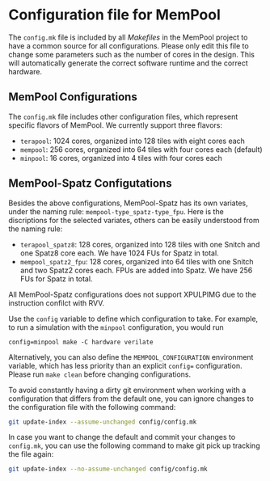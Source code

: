 # Configuration file for MemPool

The `config.mk` file is included by all *Makefiles* in the MemPool project to have
a common source for all configurations. Please only edit this file to change some
parameters such as the number of cores in the design. This will automatically
generate the correct software runtime and the correct hardware.

## MemPool Configurations

The `config.mk` file includes other configuration files, which represent specific
flavors of MemPool. We currently support three flavors:
- `terapool`: 1024 cores, organized into 128 tiles with eight cores each
- `mempool`: 256 cores, organized into 64 tiles with four cores each (default)
- `minpool`: 16 cores, organized into 4 tiles with four cores each

## MemPool-Spatz Configutations

Besides the above configurations, MemPool-Spatz has its own variates, under the
naming rule: `mempool-type_spatz-type_fpu`.
Here is the discriptions for the selected variates, others can be easily understood
from the naming rule:
- `terapool_spatz8`: 128 cores, organized into 128 tiles with one Snitch and one Spatz8
	core each. We have 1024 FUs for Spatz in total.
- `mempool_spatz2_fpu`: 128 cores, organized into 64 tiles with one Snitch and two
	Spatz2 cores each. FPUs are added into Spatz. We have 256 FUs for Spatz in total.

All MemPool-Spatz configurations does not support XPULPIMG due to the instruction
confilct with RVV.


Use the `config` variable to define which configuration to take. For example,
to run a simulation with the `minpool` configuration, you would run
```
config=minpool make -C hardware verilate
```
Alternatively, you can also define the `MEMPOOL_CONFIGURATION` environment
variable, which has less priority than an explicit `config=` configuration.
Please run `make clean` before changing configurations.

To avoid constantly having a dirty git environment when working with a
configuration that differs from the default one, you can ignore changes to the
configuration file with the following command:

```bash
git update-index --assume-unchanged config/config.mk
```

In case you want to change the default and commit your changes to `config.mk`,
you can use the following command to make git pick up tracking the file again:

```bash
git update-index --no-assume-unchanged config/config.mk
```
